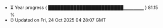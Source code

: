 - ⏳ Year progress { ████████████████████████▁▁▁▁▁▁ } 81.15 %
- ⏰ Updated on Fri, 24 Oct 2025 04:28:07 GMT

